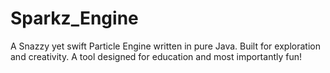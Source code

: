 # Sparkz_Engine
A Snazzy yet swift Particle Engine written in pure Java. Built for exploration and creativity. A tool designed for education and most importantly fun!
